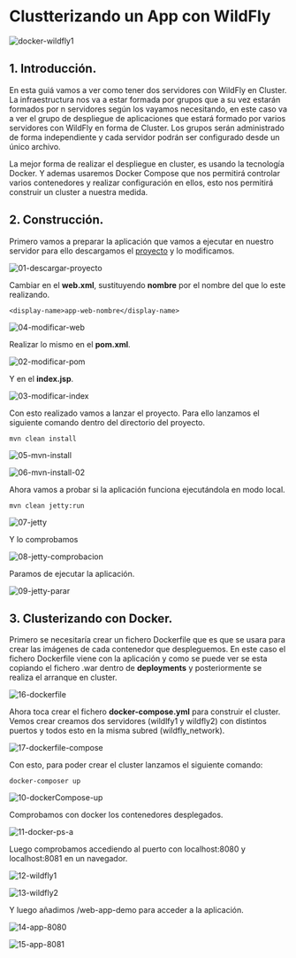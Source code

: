 
# Clustterizando un App con WildFly

![docker-wildfly1](capturas/docker-wildfly1.png)

## 1. Introducción.
En esta guiá vamos a ver como tener dos servidores con WildFly en Cluster. La infraestructura nos va a estar formada por grupos que a su vez estarán formados por n servidores según los vayamos necesitando, en este caso va a ver el grupo de despliegue de aplicaciones que estará formado por varios servidores con WildFly en forma de Cluster. Los grupos serán administrado de forma independiente y cada servidor podrán ser configurado desde un único archivo.

La mejor forma de realizar el despliegue en cluster, es usando la tecnología Docker. Y ademas usaremos Docker Compose que nos permitirá controlar varios contenedores y realizar configuración en ellos, esto nos permitirá construir un cluster a nuestra medida.

## 2. Construcción.
Primero vamos a preparar la aplicación que vamos a ejecutar en nuestro servidor para ello descargamos el [proyecto](https://github.com/jpexposito/docencia/tree/master/COMUN/ejemplos/java/app-web-demo) y lo modificamos.

![01-descargar-proyecto](capturas/01-descargar-proyecto.png)


Cambiar en el **web.xml**, sustituyendo **nombre** por el nombre del que lo este realizando.
```
<display-name>app-web-nombre</display-name>  
```
![04-modificar-web](capturas/04-modificar-web.png)


Realizar lo mismo en el **pom.xml**.

![02-modificar-pom](capturas/02-modificar-pom.png)


Y en el **index.jsp**.

![03-modificar-index](capturas/03-modificar-index.png)


Con esto realizado vamos a lanzar el proyecto. Para ello lanzamos el siguiente comando dentro del directorio del proyecto.
```
mvn clean install
```

![05-mvn-install](capturas/05-mvn-install.png)



![06-mvn-install-02](capturas/06-mvn-install-02.png)


Ahora vamos a probar si la aplicación funciona ejecutándola en modo local.
```
mvn clean jetty:run
```

![07-jetty](capturas/07-jetty.png)


Y lo comprobamos

![08-jetty-comprobacion](capturas/08-jetty-comprobacion.png)


Paramos de ejecutar la aplicación.

![09-jetty-parar](capturas/09-jetty-parar.png)



## 3. Clusterizando con Docker.
Primero se necesitaría crear un fichero Dockerfile que es que se usara para crear las imágenes de cada contenedor que despleguemos. En este caso el fichero Dockerfile viene con la aplicación y como se puede ver se esta copiando el fichero .war dentro de **deployments** y posteriormente se realiza el arranque en cluster.

![16-dockerfile](capturas/16-dockerfile.png)


Ahora toca crear el fichero **docker-compose.yml** para construir el cluster. Vemos crear creamos dos servidores (wildlfy1 y wildfly2) con distintos puertos y todos esto en la misma subred (wildfly_network).

![17-dockerfile-compose](capturas/17-dockerfile-compose.png)


Con esto, para poder crear el cluster lanzamos el siguiente comando:
```
docker-composer up
```

![10-dockerCompose-up](capturas/10-dockerCompose-up.png)


Comprobamos con docker los contenedores desplegados.

![11-docker-ps-a](capturas/11-docker-ps-a.png)


Luego comprobamos accediendo al puerto con localhost:8080 y localhost:8081 en un navegador.

![12-wildfly1](capturas/12-wildfly1.png)


![13-wildfly2](capturas/13-wildfly2.png)


Y luego añadimos /web-app-demo para acceder a la aplicación.

![14-app-8080](capturas/14-app-8080.png)


![15-app-8081](capturas/15-app-8081.png)
